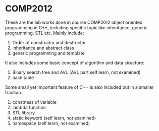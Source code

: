 # COMP2012

These are the lab works done in course COMP2012 object oriented programming in C++, including specific topic like inheritance, generic programming, STL etc.
Mainly include:

1. Order of constructor and destructor
1. inheritance and abstract class
1. generic programming and template

It also includes some basic concept of algorithm and data structure:

1. Binary search tree and AVL (AVL part self learn, not examined)
1. hash table

Some small yet important feature of C++ is also included but in a smaller fraction

1. constness of variable
1. lambda function
1. STL library
1. static keyword (self learn, not examined)
1. namespace (self learn, not examined)
